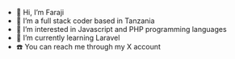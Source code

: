- 👋 Hi, I’m Faraji
- 👀 I’m a full stack coder based in Tanzania
- 🌱 I’m interested in Javascript and PHP programming languages
- 🌱 I’m currently learning Laravel
- ☎️ You can reach me through my X account

<!---
F4R105/F4R105 is a ✨ special ✨ repository because its `README.md` (this file) appears on your GitHub profile.
You can click the Preview link to take a look at your changes.
--->
